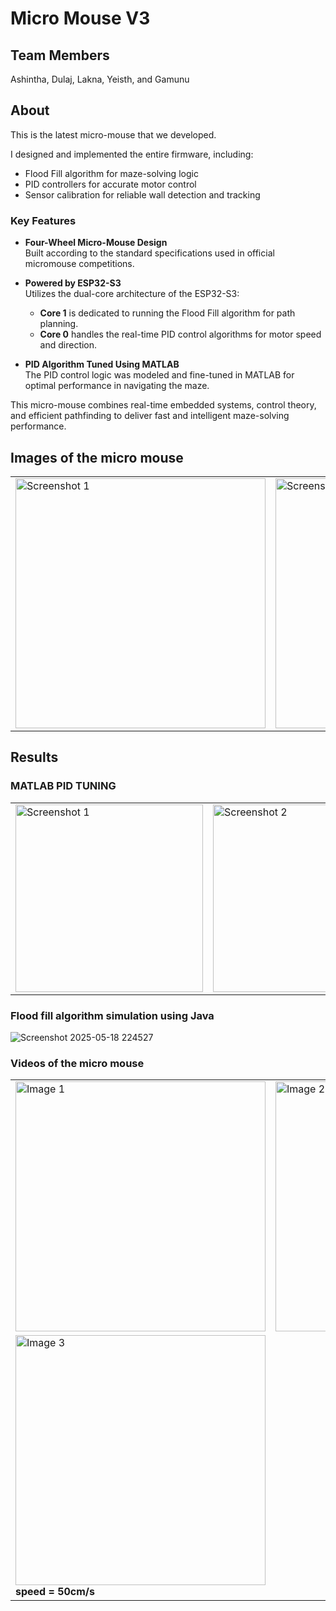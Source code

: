 # Micro Mouse V3

## Team Members

Ashintha, Dulaj, Lakna, Yeisth, and Gamunu

## About

This is the latest micro-mouse that we developed.

I designed and implemented the entire firmware, including:
- Flood Fill algorithm for maze-solving logic
- PID controllers for accurate motor control
- Sensor calibration for reliable wall detection and tracking

### Key Features

- **Four-Wheel Micro-Mouse Design**  
  Built according to the standard specifications used in official micromouse competitions.

- **Powered by ESP32-S3**  
  Utilizes the dual-core architecture of the ESP32-S3:
  - **Core 1** is dedicated to running the Flood Fill algorithm for path planning.
  - **Core 0** handles the real-time PID control algorithms for motor speed and direction.

- **PID Algorithm Tuned Using MATLAB**  
  The PID control logic was modeled and fine-tuned in MATLAB for optimal performance in navigating the maze.

This micro-mouse combines real-time embedded systems, control theory, and efficient pathfinding to deliver fast and intelligent maze-solving performance.




## Images of the micro mouse 

<table>
  <tr>
    <td>
      <img src="https://github.com/user-attachments/assets/51cc0d1e-67b7-4f0a-93cc-c29141bce7d2" alt="Screenshot 1" width="400"/>
    </td>
    <td>
      <img src="https://github.com/user-attachments/assets/b6bbc9a5-227c-4ca8-9869-5d8906799257" alt="Screenshot 2" width="400"/>
    </td>
  </tr>
</table>

## Results
### MATLAB PID TUNING 

<table>
  <tr>
    <td>
      <img src="https://github.com/user-attachments/assets/fbe3f84a-11e7-4011-8649-263cc3d091c6" alt="Screenshot 1" width="300"/>
    </td>
    <td>
      <img src="https://github.com/user-attachments/assets/aa87dc0f-6408-4a7b-8f91-3927877416fe" alt="Screenshot 2" width="300"/>
    </td>
    <td>
      <img src="https://github.com/user-attachments/assets/0402b8bd-96e5-49e6-8006-7f021a002f69" alt="Screenshot 3" width="300"/>
    </td>
  </tr>
</table>

### Flood fill algorithm simulation using Java 

![Screenshot 2025-05-18 224527](https://github.com/user-attachments/assets/cbf6c498-dd2a-4544-aa2d-5fa963b2b4e0)


### Videos of the micro mouse  

<table>
  <tr>
    <td><img src="https://github.com/user-attachments/assets/a5dcf840-a591-4907-b1b7-ad884ee7bacb" alt="Image 1" width="400"/></td>
    <td><img src="https://github.com/user-attachments/assets/cdc71187-ea05-4c68-89ec-a9155642d368" alt="Image 2" width="400"/></td>
  </tr>
  <tr>
    <td>
      <img src="https://github.com/user-attachments/assets/3757b5cb-6ed0-44b3-95de-cebb083a4af7" alt="Image 3" width="400"/><br/>
      <strong>speed = 50cm/s</strong>
    </td>
    <td></td>
  </tr>
</table>














